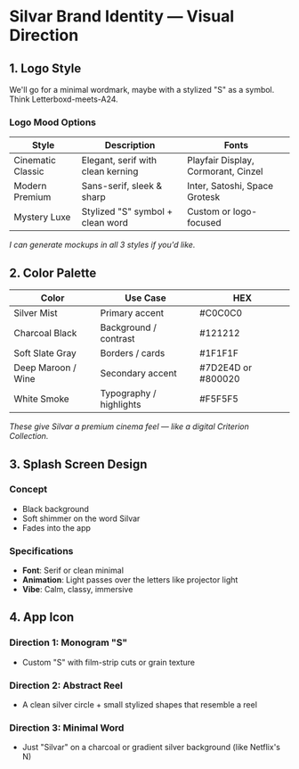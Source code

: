 # Silvar Brand Identity — Visual Direction

## 1. Logo Style

We'll go for a minimal wordmark, maybe with a stylized "S" as a symbol. Think Letterboxd-meets-A24.

### Logo Mood Options

| Style             | Description                       | Fonts                               |
| ----------------- | --------------------------------- | ----------------------------------- |
| Cinematic Classic | Elegant, serif with clean kerning | Playfair Display, Cormorant, Cinzel |
| Modern Premium    | Sans-serif, sleek & sharp         | Inter, Satoshi, Space Grotesk       |
| Mystery Luxe      | Stylized "S" symbol + clean word  | Custom or logo-focused              |

_I can generate mockups in all 3 styles if you'd like._

## 2. Color Palette

| Color              | Use Case                | HEX                |
| ------------------ | ----------------------- | ------------------ |
| Silver Mist        | Primary accent          | #C0C0C0            |
| Charcoal Black     | Background / contrast   | #121212            |
| Soft Slate Gray    | Borders / cards         | #1F1F1F            |
| Deep Maroon / Wine | Secondary accent        | #7D2E4D or #800020 |
| White Smoke        | Typography / highlights | #F5F5F5            |

_These give Silvar a premium cinema feel — like a digital Criterion Collection._

## 3. Splash Screen Design

### Concept

- Black background
- Soft shimmer on the word Silvar
- Fades into the app

### Specifications

- **Font**: Serif or clean minimal
- **Animation**: Light passes over the letters like projector light
- **Vibe**: Calm, classy, immersive

## 4. App Icon

### Direction 1: Monogram "S"

- Custom "S" with film-strip cuts or grain texture

### Direction 2: Abstract Reel

- A clean silver circle + small stylized shapes that resemble a reel

### Direction 3: Minimal Word

- Just "Silvar" on a charcoal or gradient silver background (like Netflix's N)
